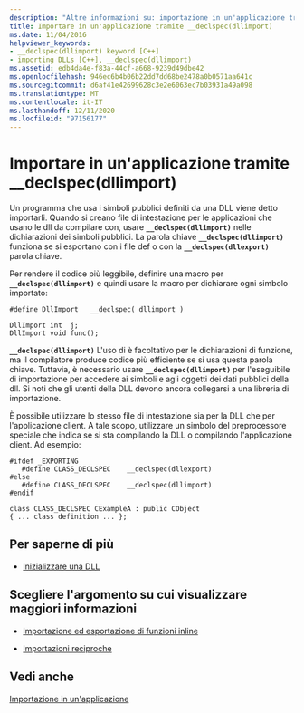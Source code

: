 ```yaml
---
description: "Altre informazioni su: importazione in un'applicazione tramite __declspec (dllimport)"
title: Importare in un'applicazione tramite __declspec(dllimport)
ms.date: 11/04/2016
helpviewer_keywords:
- __declspec(dllimport) keyword [C++]
- importing DLLs [C++], __declspec(dllimport)
ms.assetid: edb4da4e-f83a-44cf-a668-9239d49dbe42
ms.openlocfilehash: 946ec6b4b06b22dd7dd68be2478a0b0571aa641c
ms.sourcegitcommit: d6af41e42699628c3e2e6063ec7b03931a49a098
ms.translationtype: MT
ms.contentlocale: it-IT
ms.lasthandoff: 12/11/2020
ms.locfileid: "97156177"
---
```

# <a name="import-into-an-application-using-__declspecdllimport"></a>Importare in un'applicazione tramite __declspec(dllimport)

Un programma che usa i simboli pubblici definiti da una DLL viene detto importarli. Quando si creano file di intestazione per le applicazioni che usano le dll da compilare con, usare **`__declspec(dllimport)`** nelle dichiarazioni dei simboli pubblici. La parola chiave **`__declspec(dllimport)`** funziona se si esportano con i file def o con la **`__declspec(dllexport)`** parola chiave.

Per rendere il codice più leggibile, definire una macro per **`__declspec(dllimport)`** e quindi usare la macro per dichiarare ogni simbolo importato:

```
#define DllImport   __declspec( dllimport )

DllImport int  j;
DllImport void func();
```

**`__declspec(dllimport)`** L'uso di è facoltativo per le dichiarazioni di funzione, ma il compilatore produce codice più efficiente se si usa questa parola chiave. Tuttavia, è necessario usare **`__declspec(dllimport)`** per l'eseguibile di importazione per accedere ai simboli e agli oggetti dei dati pubblici della dll. Si noti che gli utenti della DLL devono ancora collegarsi a una libreria di importazione.

È possibile utilizzare lo stesso file di intestazione sia per la DLL che per l'applicazione client. A tale scopo, utilizzare un simbolo del preprocessore speciale che indica se si sta compilando la DLL o compilando l'applicazione client. Ad esempio:

```
#ifdef _EXPORTING
   #define CLASS_DECLSPEC    __declspec(dllexport)
#else
   #define CLASS_DECLSPEC    __declspec(dllimport)
#endif

class CLASS_DECLSPEC CExampleA : public CObject
{ ... class definition ... };
```

## <a name="what-do-you-want-to-do"></a>Per saperne di più

- [Inizializzare una DLL](run-time-library-behavior.md#initializing-a-dll)

## <a name="what-do-you-want-to-know-more-about"></a>Scegliere l'argomento su cui visualizzare maggiori informazioni

- [Importazione ed esportazione di funzioni inline](importing-and-exporting-inline-functions.md)

- [Importazioni reciproche](mutual-imports.md)

## <a name="see-also"></a>Vedi anche

[Importazione in un'applicazione](importing-into-an-application.md)
